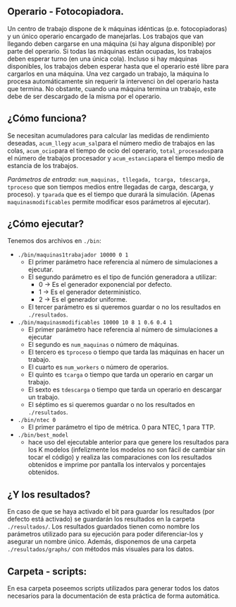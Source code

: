 ## Operario - Fotocopiadora.
Un centro de trabajo dispone de k máquinas idénticas (p.e. fotocopiadoras) y un único
operario encargado de manejarlas. Los trabajos que van llegando deben cargarse en una máquina
(si hay alguna disponible) por parte del operario. Si todas las máquinas están ocupadas, los
trabajos deben esperar turno (en una única cola). Incluso si hay máquinas disponibles, los
trabajos deben esperar hasta que el operario esté libre para cargarlos en una máquina. Una
vez cargado un trabajo, la máquina lo procesa automáticamente sin requerir la intervenci ́on
del operario hasta que termina. No obstante, cuando una máquina termina un trabajo, este
debe de ser descargado de la misma por el operario.

## ¿Cómo funciona?
Se necesitan acumuladores para calcular las medidas de rendimiento deseadas, `acum_lleg`y
`acum_sal`para el número medio de trabajos en las colas, `acum_ocio`para el tiempo de ocio del
operario, `total_procesados`para el número de trabajos procesador y `acum_estancia`para el
tiempo medio de estancia de los trabajos.

_Parámetros de entrada_: `num_maquinas, tllegada, tcarga, tdescarga, tproceso` que son
tiempos medios entre llegadas de carga, descarga, y proceso). y `tparada` que es el
tiempo que durará la simulación. (Apenas `maquinasmodificables` permite modificar
esos parámetros al ejecutar).

## ¿Cómo ejecutar?
Tenemos dos archivos en `./bin`:
- `./bin/maquinas1trabajador 10000 0 1`
    - El primer parámetro hace referencia al número de simulaciones a ejecutar.
    - El segundo parámetro es el tipo de función generadora a utilizar:
        - 0 -> Es el generador exponencial por defecto.
        - 1 -> Es el generador deterministico.
        - 2 -> Es el generador uniforme.
    - El tercer parámetro es si queremos guardar o no los resultados en `./resultados`.
- `./bin/maquinasmodificables 10000 10 8 1 0.6 0.4 1`
    - El primer parámetro hace referencia al número de simulaciones a ejecutar
    - El segundo es `num_maquinas` o número de máquinas.
    - El tercero es `tproceso` o tiempo que tarda las máquinas en hacer un trabajo.
    - El cuarto es `num_workers` o número de operarios.
    - El quinto es `tcarga` o tiempo que tarda un operario en cargar un trabajo.
    - El sexto es `tdescarga` o tiempo que tarda un operario en descargar un trabajo.
    - El séptimo es si queremos guardar o no los resultados en `./resultados`.
- `./bin/ntec 0`
    - El primer parámetro el tipo de métrica. 0 para NTEC, 1 para TTP.
- `./bin/best_model`
    - hace uso del ejecutable anterior para que genere los resultados
    para los K modelos (infelizmente los modelos no son fácil de cambiar sin tocar
    el código) y realiza las comparaciones con los resultados obtenidos e imprime por
    pantalla los intervalos y porcentajes obtenidos.

## ¿Y los resultados?
En caso de que se haya activado el bit para guardar los resultados (por defecto está
activado) se guardarán los resultados en la carpeta `./resultados/`.
Los resultados guardados tienen como nombre los parámetros utilizado para su ejecución
para poder diferenciar-los y asegurar un nombre único. Además, disponemos de una
carpeta `./resultados/graphs/` con métodos más visuales para los datos.

## Carpeta - scripts:
En esa carpeta poseemos scripts utilizados para generar todos los datos necesarios
para la documentación de esta práctica de forma automática.
